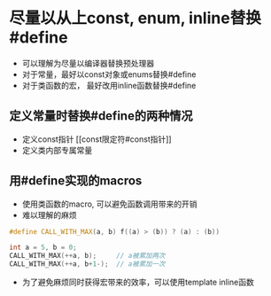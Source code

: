 # 尽量以从上const, enum, inline替换\#define

- 可以理解为尽量以编译器替换预处理器
- 对于常量，最好以const对象或enums替换\#define
- 对于类函数的宏， 最好改用inline函数替换\#define


## 定义常量时替换\#define的两种情况

- 定义const指针  [[const限定符#const指针]]
- 定义类内部专属常量

## 用\#define实现的macros

- 使用类函数的macro, 可以避免函数调用带来的开销
- 难以理解的麻烦

```c++
#define CALL_WITH_MAX(a, b) f((a) > (b)) ? (a) : (b))

int a = 5, b = 0;
CALL_WITH_MAX(++a, b);     // a被累加两次
CALL_WITH_MAX(++a, b+1-);  // a被累加一次
```

- 为了避免麻烦同时获得宏带来的效率，可以使用template inline函数